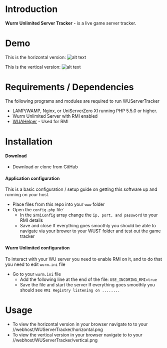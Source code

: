# Introduction
**Wurm Unlimited Server Tracker** - is a live game server tracker.

# Demo
This is the horizontal version: ![alt text](http://wua.xplosivegames.com/servers/tracker/horizontal.png "Horizontal Server Tracker")

This is the vertical version: ![alt text](http://wua.xplosivegames.com/servers/tracker/vertical.png "Vertical Server Tracker")

# Requirements / Dependencies
The following programs and modules are required to run WUServerTracker

- LAMP/WAMP, Nginx, or UniServerZero XI running PHP 5.5.0 or higher.
- Wurm Unlimited Server with RMI enabled
- [WUAHelper](https://github.com/PrabhdeepSingh/WUAHelper) - Used for RMI

# Installation
#### Download
- Download or clone from GitHub

#### Application configuration
This is a basic configuration / setup guide on getting this software up and running on your host.
- Place files from this repo into your `www` folder
- Open the `config.php` file`
  - In the `$rmiConfig` array change the `ip, port, and password` to your RMI details
  - Save and close
If everything goes smoothly you should be able to navigate via your brower to your WUST folder and test out the game tracker

#### Wurm Unlimited configuration
To interact with your WU server you need to enable RMI on it, and to do that you need to edit `wurm.ini` file
- Go to your `wurm.ini` file
  - Add the following line at the end of the file: `USE_INCOMING_RMI=true`
  - Save the file and start the server
If everything goes smoothly you should see `RMI Registry listening on ........`

# Usage

- To view the horizontal version in your browser navigate to to your //webhost/WUServerTracker/horizontal.png
- To view the vertical version in your browser navigate to to your //webhost/WUServerTracker/vertical.png